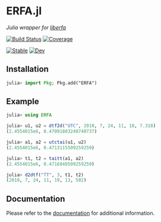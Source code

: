 # ERFA.jl

*Julia wrapper for [liberfa](https://github.com/liberfa/erfa)*

[![Build Status](https://github.com/juliaastro/ERFA.jl/workflows/CI/badge.svg)](https://github.com/juliaastro/ERFA.jl/actions)
[![Coverage](https://codecov.io/gh/juliaastro/ERFA.jl/branch/master/graph/badge.svg)](https://codecov.io/gh/juliaastro/ERFA.jl)

[![Stable](https://img.shields.io/badge/docs-stable-blue.svg)](https://juliaastro.github.io/ERFA.jl/stable)
[![Dev](https://img.shields.io/badge/docs-dev-blue.svg)](https://juliaastro.github.io/ERFA.jl/dev)


## Installation

```julia
julia> import Pkg; Pkg.add("ERFA")
```

## Example

```julia
julia> using ERFA

julia> u1, u2 = dtf2d("UTC", 2010, 7, 24, 11, 18, 7.318)
(2.4554015e6, 0.47091803240740737)

julia> a1, a2 = utctai(u1, u2)
(2.4554015e6, 0.4713115509259259)

julia> t1, t2 = taitt(a1, a2)
(2.4554015e6, 0.4716840509259259)

julia> d2dtf("TT", 3, t1, t2)
(2010, 7, 24, 11, 19, 13, 502)
```

## Documentation

Please refer to the [documentation](https://juliaastro.github.io/ERFA.jl/stable) for additional
information.

